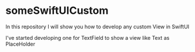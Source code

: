 # someSwiftUICustom

In this repository I will show you how to develop any custom View in SwiftUI

I've started developing one for TextField to show a view like Text as PlaceHolder
